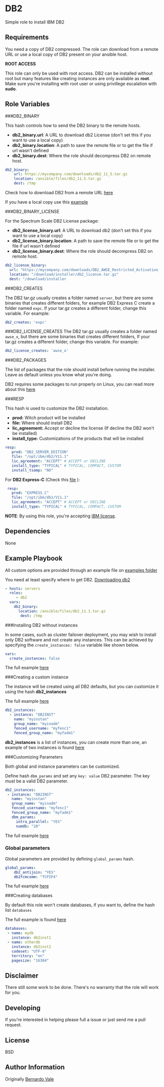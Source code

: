 DB2
=========

Simple role to install IBM DB2 

Requirements
------------
You need a copy of DB2 compressed. The role can download from a remote URL or use a local copy of DB2 present on your ansible host.

**ROOT ACCESS**

This role can only be used with root access. DB2 can be installed without root but many features like creating instances
are only available as **root**. Make sure you're installing with root user or using privillege escalation with **sudo**.


Role Variables
--------------

###DB2_BINARY

This hash controls how to send the DB2 binary to the remote hosts.

- **db2_binary.url**: A URL to download db2 License (don't set this if you want to use a local copy)
- **db2_binary.location**: A path to save the remote file or to get the file if url wasn't defined
- **db2_binary.dest**: Where the role should decompress DB2 on remote host.

```yaml
db2_binary:
    url: https://mycompany.com/downloads/db2_11_5.tar.gz
    location: /ansible/files/db2_11.5.tar.gz
    dest: /tmp
````

Check how to download DB2 from a remote URL [here](https://github.com/bernardoVale/ansible-role-db2/tree/master/examples/downloading_db2.yml)
 
If you have a local copy use this [example](https://github.com/bernardoVale/ansible-role-db2/tree/master/examples/local_db2.yml)


###DB2_BINARY_LICENSE

For the Spectrum Scale DB2 License package:

- **db2_license_binary.url**: A URL to download db2 (don't set this if you want to use a local copy)
- **db2_license_binary.location**: A path to save the remote file or to get the file if url wasn't defined
- **db2_license_binary.dest**: Where the role should decompress DB2 on remote host.

````yaml
db2_license_binary:
  url: "https://mycompany.com/downloads/DB2_AWSE_Restricted_Activation_11.5.zip"
  location: "/download/installer/db2_license.tar.gz"
  dest: "/download/installer
````

###DB2_CREATES

The DB2 tar.gz usually creates a folder named `server`, but there are some binaries that creates different folders, for example DB2 Express C create a folder named `expc`. If your tar.gz creates a different folder, change this variable. For example:
```yaml
db2_creates: 'expc'
```

###DB2_LICENSE_CREATES
The DB2 tar.gz usually creates a folder named `awse_x`, but there are some binaries that creates different folders, If your tar.gz creates a different folder, change this variable. For example:

```yaml
db2_license_creates: 'awse_o'
```
  
###DB2_PACKAGES

The list of packages that the role should install before running the installer. Leave as default unless you know what you're doing.

DB2 requires some packages to run properly on Linux, you can read more about this [here](https://www-01.ibm.com/support/knowledgecenter/SSEPGG_10.5.0/com.ibm.db2.luw.qb.server.doc/doc/r0008865.html?lang=en)


###RESP

This hash is used to customize the DB2 installation.

- **prod:** Witch product will be installed
- **file:** Where should install DB2
- **lic_agreement:** Accept or decline the license (If decline the DB2 won't be installed)
- **install_type:** Customizations of the products that will be installed

```yaml
resp:
   prod: "DB2_SERVER_EDITION"
   file: "/opt/ibm/db2/V11.1"
   lic_agreement: "ACCEPT" # ACCEPT or DECLINE
   install_type: "TYPICAL" # TYPICAL, COMPACT, CUSTOM
   install_tsamp: "NO"
```
For **DB2 Express-C** (Check this [file](https://github.com/bernardoVale/ansible-role-db2/tree/master/examples/db2_express-c_example.yml) ):

```yaml
 resp:
   prod: "EXPRESS_C"
   file: "/opt/ibm/db2/V11.1"
   lic_agreement: "ACCEPT" # ACCEPT or DECLINE
   install_type: "TYPICAL" # TYPICAL, COMPACT, CUSTOM
```
      
**NOTE**: By using this role, you're accepting [IBM license](http://www-03.ibm.com/software/sla/sladb.nsf/search/).

Dependencies
------------
None

Example Playbook
----------------
All custom options are provided through an example file on [examples folder](https://github.com/bernardoVale/ansible-role-db2/tree/master/examples/)


You need at least specify where to get DB2. [Downloading db2](https://github.com/bernardoVale/ansible-role-db2/tree/master/examples/downloading_db2.yml)

```yaml
- hosts: servers
  roles:
     - db2
  vars:
    db2_binary:
      location: /ansible/files/db2_11.1.tar.gz
       dest: /tmp
```

###Installing DB2 without instances

In some cases, such as cluster failover deployment, you may wish to install only DB2 software and not create any instances.
This can be achieved by specifying the `create_instances: false` variable like shown below.

```yaml
vars:
  create_instances: false
```

The full example [here](https://github.com/bernardoVale/ansible-role-db2/tree/master/examples/db2_without_instances.yml)

###Creating a custom instance

The instance will be created using all DB2 defaults, but you can customize it using the hash **db2_instances**

The full example [here](https://github.com/bernardoVale/ansible-role-db2/tree/master/examples/custom_instance.yml)

```yaml
db2_instances:
  - instance: "DB2INST"
    name: "myinstan" 
    group_name: "myinadm"
    fenced_username: "myfenc1"
    fenced_group_name: "myfadm1"
```
     
**db2_instances** is a list of instances, you can create more than one, an example of two instances is found [here](https://github.com/bernardoVale/ansible-role-db2/tree/master/examples/multiples_instances.yml)

###Customizing Parameters

Both global and instance parameters can be customized.

Define hash `dbm_params` and set any `key: value` DB2 parameter. The key must be a valid DB2 parameter.

```yaml
db2_instances:
 - instance: "DB2INST"
   name: "myinstan" 
   group_name: "myinadm"
   fenced_username: "myfenc1"
   fenced_group_name: "myfadm1"
   dbm_params:
     intra_parallel: "YES"
     numdb: "20"
```
  
The full example [here](https://github.com/bernardoVale/ansible-role-db2/tree/master/examples/instance_with_custom_params.yml)

### Global parameters

Global parameters are provided by defining `global_params` hash.

```yaml
global_params:
    db2_antijoin: "YES"
    db2fcmcomm: "TCPIP4"
```

 The full example [here](https://github.com/bernardoVale/ansible-role-db2/tree/master/examples/global_profile.yml)
        

###Creating databases

By default this role won't create databases, if you want to, define the hash list `databases`

The full example is found [here](https://github.com/bernardoVale/ansible-role-db2/tree/master/examples/databases.yml)

```yaml
databases:
 - name: mydb
   instance: db2inst1
 - name: otherdb
   instance: db2inst2
   codeset: "UTF-8"
   territory: "en"
   pagesize: "16384"
```

Disclaimer
---------
There still some work to be done. There's no warranty that the role will work for you.

Developing
--------
If you're interested in helping please full a issue or just send me a pull request.

License
-------

BSD

Author Information
------------------
Originally [Bernardo Vale](https://github.com/bernardoVale)
